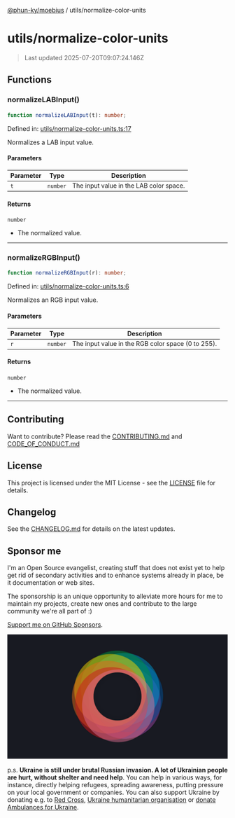 [@phun-ky/moebius](../README.md) / utils/normalize-color-units

# utils/normalize-color-units

> Last updated 2025-07-20T09:07:24.146Z

##

## Functions

### normalizeLABInput()

```ts
function normalizeLABInput(t): number;
```

Defined in: [utils/normalize-color-units.ts:17](https://github.com/phun-ky/moebius/blob/main/src/utils/normalize-color-units.ts#L17)

Normalizes a LAB input value.

#### Parameters

| Parameter | Type     | Description                             |
| --------- | -------- | --------------------------------------- |
| `t`       | `number` | The input value in the LAB color space. |

#### Returns

`number`

- The normalized value.

---

### normalizeRGBInput()

```ts
function normalizeRGBInput(r): number;
```

Defined in: [utils/normalize-color-units.ts:6](https://github.com/phun-ky/moebius/blob/main/src/utils/normalize-color-units.ts#L6)

Normalizes an RGB input value.

#### Parameters

| Parameter | Type     | Description                                        |
| --------- | -------- | -------------------------------------------------- |
| `r`       | `number` | The input value in the RGB color space (0 to 255). |

#### Returns

`number`

- The normalized value.

---

## Contributing

Want to contribute? Please read the [CONTRIBUTING.md](https://github.com/phun-ky/moebius/blob/main/CONTRIBUTING.md) and [CODE_OF_CONDUCT.md](https://github.com/phun-ky/moebius/blob/main/CODE_OF_CONDUCT.md)

## License

This project is licensed under the MIT License - see the [LICENSE](https://github.com/phun-ky/moebius/blob/main/LICENSE) file for details.

## Changelog

See the [CHANGELOG.md](https://github.com/phun-ky/moebius/blob/main/CHANGELOG.md) for details on the latest updates.

## Sponsor me

I'm an Open Source evangelist, creating stuff that does not exist yet to help get rid of secondary activities and to enhance systems already in place, be it documentation or web sites.

The sponsorship is an unique opportunity to alleviate more hours for me to maintain my projects, create new ones and contribute to the large community we're all part of :)

[Support me on GitHub Sponsors](https://github.com/sponsors/phun-ky).

![logo](https://github.com/phun-ky/moebius/blob/main/public/images/logo/logo-ring.png?raw=true)

p.s. **Ukraine is still under brutal Russian invasion. A lot of Ukrainian people are hurt, without shelter and need help**. You can help in various ways, for instance, directly helping refugees, spreading awareness, putting pressure on your local government or companies. You can also support Ukraine by donating e.g. to [Red Cross](https://www.icrc.org/en/donate/ukraine), [Ukraine humanitarian organisation](https://savelife.in.ua/en/donate-en/#donate-army-card-weekly) or [donate Ambulances for Ukraine](https://www.gofundme.com/f/help-to-save-the-lives-of-civilians-in-a-war-zone).
